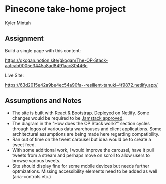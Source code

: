 # Pinecone take-home project

Kyler Mintah

## Assignment

Build a single page with this content:

https://gkogan.notion.site/gkogan/The-OP-Stack-aafcab0005e3445a8ad8491aac80446c

Live Site:

https://63d2015e42a9be4ec54a90fa--resilient-tanuki-4f9872.netlify.app/

## Assumptions and Notes

- The site is built with React & Bootstrap. Deployed on Netlify. Some changes would be required to be [Jamstack approved]((https://www.datocms.com/blog/best-jamstack-react-frameworks)).
- The diagram in the "How does the OP Stack work?" section cycles through logos of various data warehouses and client applications. Some architectural assumptions are being made here regarding compatibility. 
- Ran out of time on the tweet carousel but idea would be to create a tweet feed. 
- With some additional work, I would improve the carousel, have it pull tweets from a stream and perhaps move on scroll to allow users to browse various tweets.
- Site should display fine for some mobile devices but needs further optmizations. Missing accessibility elements need to be added as well (aria-controls etc.)
